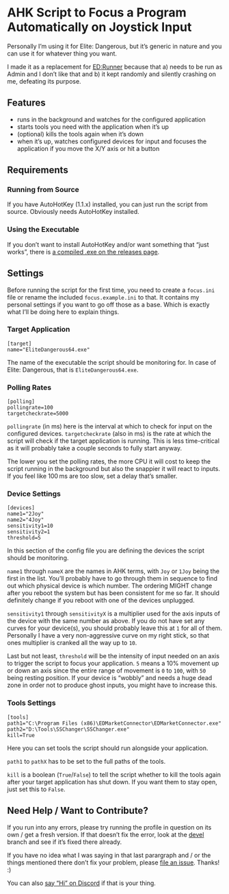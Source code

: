# AHK Script to Focus a Program Automatically on Joystick Input #

Personally I’m using it for Elite: Dangerous, but it’s generic in nature and you 
can use it for whatever thing you want.

I made it as a replacement for 
[ED:Runner](https://forums.frontier.co.uk/threads/ed-runner-a-help-program-for-vr-headsets-with-joysticks-hotas-part-2.440760/) 
because that a) needs to be run as Admin and I don’t like that and b) it kept 
randomly and silently crashing on me, defeating its purpose.

## Features ##

* runs in the background and watches for the configured application
* starts tools you need with the application when it’s up
* (optional) kills the tools again when it’s down
* when it’s up, watches configured devices for input and focuses the application 
  if you move the X/Y axis or hit a button

## Requirements

### Running from Source ##

If you have AutoHotKey (1.1.x) installed, you can just run the script from 
source. Obviously needs AutoHotKey installed.

### Using the Executable ##

If you don’t want to install AutoHotKey and/or want something that “just works”, 
there is [a compiled .exe on the releases 
page](https://github.com/alterNERDtive/ahk-joystick-focus/releases/latest).

## Settings ##

Before running the script for the first time, you need to create a `focus.ini` 
file or rename the included `focus.example.ini` to that. It contains my personal 
settings if you want to go off those as a base. Which is exactly what I’ll be 
doing here to explain things.

### Target Application ###

```
[target]
name="EliteDangerous64.exe"
```

The name of the executable the script should be monitoring for. In case of 
Elite: Dangerous, that is `EliteDangerous64.exe`.

### Polling Rates ###

```
[polling]
pollingrate=100
targetcheckrate=5000
```

`pollingrate` (in ms) here is the interval at which to check for input on the 
configured devices. `targetcheckrate` (also in ms) is the rate at which the 
script will check if the target application is running. This is less 
time-critical as it will probably take a couple seconds to fully start anyway.

The lower you set the polling rates, the more CPU it will cost to keep the 
script running in the background but also the snappier it will react to inputs. 
If you feel like 100 ms are too slow, set a delay that’s smaller.

### Device Settings ###

```
[devices]
name1="2Joy"
name2="4Joy"
sensitivity1=10
sensitivity2=1
threshold=5
```

In this section of the config file you are defining the devices the script 
should be monitoring.

`name1` through `nameX` are the names in AHK terms, with `Joy` or `1Joy` being 
the first in the list. You’ll probably have to go through them in sequence to 
find out which physical device is which number. The ordering MIGHT change after 
you reboot the system but has been consistent for me so far. It should 
definitely change if you reboot with one of the devices unplugged.

`sensitivity1` through `sensitivityX` is a multiplier used for the axis inputs 
of the device with the same number as above. If you do not have set any curves 
for your device(s), you should probably leave this at `1` for all of them. 
Personally I have a very non-aggressive curve on my right stick, so that ones 
multiplier is cranked all the way up to `10`.

Last but not least, `threshold` will be the intensity of input needed on an axis 
to trigger the script to focus your application. `5` means a 10% movement up or 
down an axis since the entire range of movement is `0` to `100`, with `50` being 
resting position. If your device is “wobbly” and needs a huge dead zone in order 
not to produce ghost inputs, you might have to increase this.

### Tools Settings ###

```
[tools]
path1="C:\Program Files (x86)\EDMarketConnector\EDMarketConnector.exe"
path2="D:\Tools\SSChanger\SSChanger.exe"
kill=True
```

Here you can set tools the script should run alongside your application.

`path1` to `pathX` has to be set to the full paths of the tools.

`kill` is a boolean (`True`/`False`) to tell the script whether to kill the 
tools again after your target application has shut down. If you want them to 
stay open, just set this to `False`.

## Need Help / Want to Contribute? ##

If you run into any errors, please try running the profile in question on its 
own / get a fresh version. If that doesn’t fix the error, look at the 
[devel](https://github.com/alterNERDtive/ahk-joystick-focus/tree/devel) branch 
and see if it’s fixed there already.

If you have no idea what I was saying in that last parargraph and / or the 
things mentioned there don’t fix your problem, please [file an 
issue](https://github.com/alterNERDtive/ahk-joystick-focus/issues). Thanks! :)

You can also [say “Hi” on Discord](https://discord.gg/mD6dAb) if that is your 
thing.
